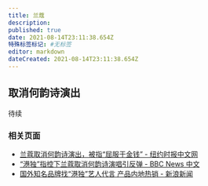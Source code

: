 ```yaml
---
title: 兰蔻
description: 
published: true
date: 2021-08-14T23:11:38.654Z
特殊标签标记: #无标签
editor: markdown
dateCreated: 2021-08-14T23:11:38.654Z
---
```


## 取消何韵诗演出

待续

### 相关页面

+ [兰蔻取消何韵诗演出，被指“屈服于金钱” - 纽约时报中文网](https://web.archive.org/web/20191005222142/https://cn.nytimes.com/china/20160608/lancome-hong-kong-denise-ho/)
+ [“港独”指控下兰蔻取消何韵诗演唱引反弹 - BBC News 中文](https://web.archive.org/web/20201108091150/https://www.bbc.com/zhongwen/simp/china/2016/06/160606_hongkong_lancome_denise_ho)
+ [国外知名品牌找“港独”艺人代言 产品内地热销 - 新浪新闻](https://web.archive.org/web/20190917233022/http://news.sina.com.cn/c/nd/2016-06-04/doc-ifxsuypf4957163.shtml)
